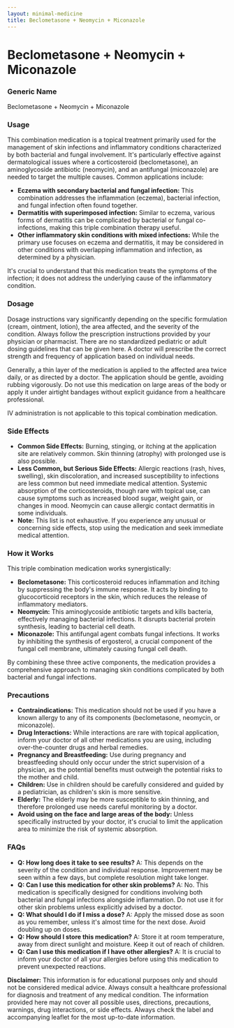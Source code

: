 ```yaml
---
layout: minimal-medicine
title: Beclometasone + Neomycin + Miconazole
---
```


# Beclometasone + Neomycin + Miconazole
### Generic Name
Beclometasone + Neomycin + Miconazole

### Usage
This combination medication is a topical treatment primarily used for the management of skin infections and inflammatory conditions characterized by both bacterial and fungal involvement.  It's particularly effective against dermatological issues where a corticosteroid (beclometasone), an aminoglycoside antibiotic (neomycin), and an antifungal (miconazole) are needed to target the multiple causes.  Common applications include:

* **Eczema with secondary bacterial and fungal infection:**  This combination addresses the inflammation (eczema), bacterial infection, and fungal infection often found together.
* **Dermatitis with superimposed infection:** Similar to eczema, various forms of dermatitis can be complicated by bacterial or fungal co-infections, making this triple combination therapy useful.
* **Other inflammatory skin conditions with mixed infections:** While the primary use focuses on eczema and dermatitis, it may be considered in other conditions with overlapping inflammation and infection, as determined by a physician.


It's crucial to understand that this medication treats the symptoms of the infection; it does not address the underlying cause of the inflammatory condition.


### Dosage
Dosage instructions vary significantly depending on the specific formulation (cream, ointment, lotion), the area affected, and the severity of the condition.  Always follow the prescription instructions provided by your physician or pharmacist.  There are no standardized pediatric or adult dosing guidelines that can be given here.  A doctor will prescribe the correct strength and frequency of application based on individual needs.


Generally, a thin layer of the medication is applied to the affected area twice daily, or as directed by a doctor. The application should be gentle, avoiding rubbing vigorously.  Do not use this medication on large areas of the body or apply it under airtight bandages without explicit guidance from a healthcare professional.


IV administration is not applicable to this topical combination medication.


### Side Effects

* **Common Side Effects:**  Burning, stinging, or itching at the application site are relatively common. Skin thinning (atrophy) with prolonged use is also possible.
* **Less Common, but Serious Side Effects:** Allergic reactions (rash, hives, swelling), skin discoloration, and increased susceptibility to infections are less common but need immediate medical attention.  Systemic absorption of the corticosteroids, though rare with topical use, can cause symptoms such as increased blood sugar, weight gain, or changes in mood.  Neomycin can cause allergic contact dermatitis in some individuals.
* **Note:** This list is not exhaustive.  If you experience any unusual or concerning side effects, stop using the medication and seek immediate medical attention.

### How it Works

This triple combination medication works synergistically:

* **Beclometasone:** This corticosteroid reduces inflammation and itching by suppressing the body's immune response. It acts by binding to glucocorticoid receptors in the skin, which reduces the release of inflammatory mediators.
* **Neomycin:** This aminoglycoside antibiotic targets and kills bacteria, effectively managing bacterial infections. It disrupts bacterial protein synthesis, leading to bacterial cell death.
* **Miconazole:** This antifungal agent combats fungal infections. It works by inhibiting the synthesis of ergosterol, a crucial component of the fungal cell membrane, ultimately causing fungal cell death.

By combining these three active components, the medication provides a comprehensive approach to managing skin conditions complicated by both bacterial and fungal infections.

### Precautions

* **Contraindications:** This medication should not be used if you have a known allergy to any of its components (beclometasone, neomycin, or miconazole).
* **Drug Interactions:**  While interactions are rare with topical application, inform your doctor of all other medications you are using, including over-the-counter drugs and herbal remedies.
* **Pregnancy and Breastfeeding:** Use during pregnancy and breastfeeding should only occur under the strict supervision of a physician, as the potential benefits must outweigh the potential risks to the mother and child.
* **Children:** Use in children should be carefully considered and guided by a pediatrician, as children's skin is more sensitive.
* **Elderly:** The elderly may be more susceptible to skin thinning, and therefore prolonged use needs careful monitoring by a doctor.
* **Avoid using on the face and large areas of the body:** Unless specifically instructed by your doctor, it's crucial to limit the application area to minimize the risk of systemic absorption.


### FAQs

* **Q: How long does it take to see results?** A: This depends on the severity of the condition and individual response.  Improvement may be seen within a few days, but complete resolution might take longer.
* **Q: Can I use this medication for other skin problems?** A:  No. This medication is specifically designed for conditions involving both bacterial and fungal infections alongside inflammation.  Do not use it for other skin problems unless explicitly advised by a doctor.
* **Q: What should I do if I miss a dose?** A: Apply the missed dose as soon as you remember, unless it's almost time for the next dose.  Avoid doubling up on doses.
* **Q: How should I store this medication?** A: Store it at room temperature, away from direct sunlight and moisture. Keep it out of reach of children.
* **Q: Can I use this medication if I have other allergies?** A: It is crucial to inform your doctor of all your allergies before using this medication to prevent unexpected reactions.


**Disclaimer:** This information is for educational purposes only and should not be considered medical advice. Always consult a healthcare professional for diagnosis and treatment of any medical condition.  The information provided here may not cover all possible uses, directions, precautions, warnings, drug interactions, or side effects.  Always check the label and accompanying leaflet for the most up-to-date information.
